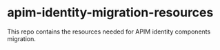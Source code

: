 # apim-identity-migration-resources
This repo contains the resources needed for APIM identity components migration.
